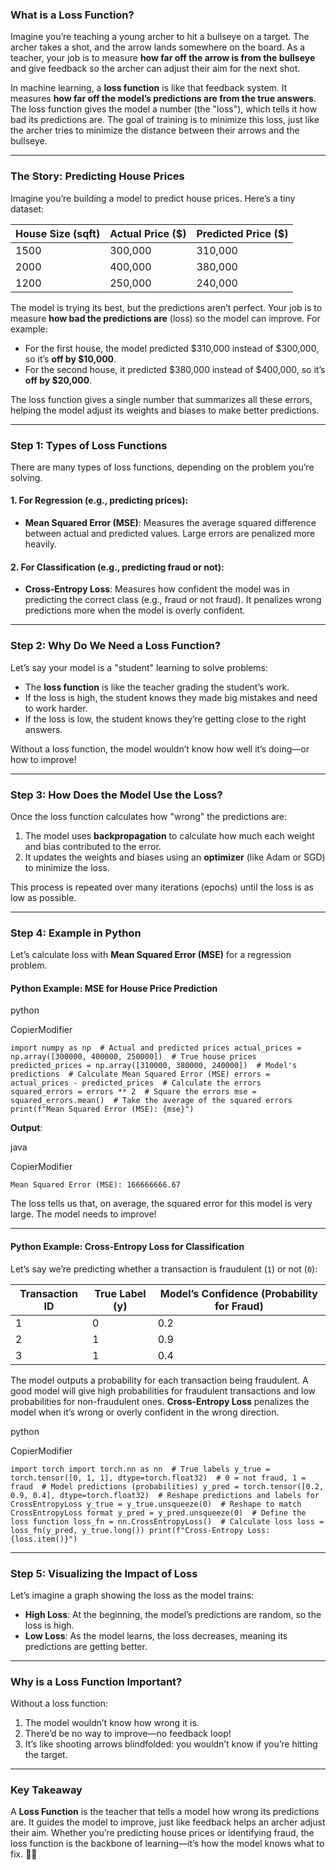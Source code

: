 ### **What is a Loss Function?**

Imagine you’re teaching a young archer to hit a bullseye on a target. The archer takes a shot, and the arrow lands somewhere on the board. As a teacher, your job is to measure **how far off the arrow is from the bullseye** and give feedback so the archer can adjust their aim for the next shot.

In machine learning, a **loss function** is like that feedback system. It measures **how far off the model’s predictions are from the true answers**. The loss function gives the model a number (the "loss"), which tells it how bad its predictions are. The goal of training is to minimize this loss, just like the archer tries to minimize the distance between their arrows and the bullseye.

---

### **The Story: Predicting House Prices**

Imagine you’re building a model to predict house prices. Here’s a tiny dataset:

|House Size (sqft)|Actual Price ($)|Predicted Price ($)|
|---|---|---|
|1500|300,000|310,000|
|2000|400,000|380,000|
|1200|250,000|240,000|

The model is trying its best, but the predictions aren’t perfect. Your job is to measure **how bad the predictions are** (loss) so the model can improve. For example:

- For the first house, the model predicted $310,000 instead of $300,000, so it’s **off by $10,000**.
- For the second house, it predicted $380,000 instead of $400,000, so it’s **off by $20,000**.

The loss function gives a single number that summarizes all these errors, helping the model adjust its weights and biases to make better predictions.

---

### **Step 1: Types of Loss Functions**

There are many types of loss functions, depending on the problem you’re solving.

#### **1. For Regression (e.g., predicting prices):**

- **Mean Squared Error (MSE)**: Measures the average squared difference between actual and predicted values. Large errors are penalized more heavily.

#### **2. For Classification (e.g., predicting fraud or not):**

- **Cross-Entropy Loss**: Measures how confident the model was in predicting the correct class (e.g., fraud or not fraud). It penalizes wrong predictions more when the model is overly confident.

---

### **Step 2: Why Do We Need a Loss Function?**

Let’s say your model is a "student" learning to solve problems:

- The **loss function** is like the teacher grading the student’s work.
- If the loss is high, the student knows they made big mistakes and need to work harder.
- If the loss is low, the student knows they’re getting close to the right answers.

Without a loss function, the model wouldn’t know how well it’s doing—or how to improve!

---

### **Step 3: How Does the Model Use the Loss?**

Once the loss function calculates how "wrong" the predictions are:

1. The model uses **backpropagation** to calculate how much each weight and bias contributed to the error.
2. It updates the weights and biases using an **optimizer** (like Adam or SGD) to minimize the loss.

This process is repeated over many iterations (epochs) until the loss is as low as possible.

---

### **Step 4: Example in Python**

Let’s calculate loss with **Mean Squared Error (MSE)** for a regression problem.

#### **Python Example: MSE for House Price Prediction**

python

CopierModifier

`import numpy as np  # Actual and predicted prices actual_prices = np.array([300000, 400000, 250000])  # True house prices predicted_prices = np.array([310000, 380000, 240000])  # Model's predictions  # Calculate Mean Squared Error (MSE) errors = actual_prices - predicted_prices  # Calculate the errors squared_errors = errors ** 2  # Square the errors mse = squared_errors.mean()  # Take the average of the squared errors  print(f"Mean Squared Error (MSE): {mse}")`

**Output**:

java

CopierModifier

`Mean Squared Error (MSE): 166666666.67`

The loss tells us that, on average, the squared error for this model is very large. The model needs to improve!

---

#### **Python Example: Cross-Entropy Loss for Classification**

Let’s say we’re predicting whether a transaction is fraudulent (`1`) or not (`0`):

|Transaction ID|True Label (y)|Model’s Confidence (Probability for Fraud)|
|---|---|---|
|1|0|0.2|
|2|1|0.9|
|3|1|0.4|

The model outputs a probability for each transaction being fraudulent. A good model will give high probabilities for fraudulent transactions and low probabilities for non-fraudulent ones. **Cross-Entropy Loss** penalizes the model when it’s wrong or overly confident in the wrong direction.

python

CopierModifier

`import torch import torch.nn as nn  # True labels y_true = torch.tensor([0, 1, 1], dtype=torch.float32)  # 0 = not fraud, 1 = fraud  # Model predictions (probabilities) y_pred = torch.tensor([0.2, 0.9, 0.4], dtype=torch.float32)  # Reshape predictions and labels for CrossEntropyLoss y_true = y_true.unsqueeze(0)  # Reshape to match CrossEntropyLoss format y_pred = y_pred.unsqueeze(0)  # Define the loss function loss_fn = nn.CrossEntropyLoss()  # Calculate loss loss = loss_fn(y_pred, y_true.long()) print(f"Cross-Entropy Loss: {loss.item()}")`

---

### **Step 5: Visualizing the Impact of Loss**

Let’s imagine a graph showing the loss as the model trains:

- **High Loss**: At the beginning, the model’s predictions are random, so the loss is high.
- **Low Loss**: As the model learns, the loss decreases, meaning its predictions are getting better.

---

### **Why is a Loss Function Important?**

Without a loss function:

1. The model wouldn’t know how wrong it is.
2. There’d be no way to improve—no feedback loop!
3. It’s like shooting arrows blindfolded: you wouldn’t know if you’re hitting the target.

---

### **Key Takeaway**

A **Loss Function** is the teacher that tells a model how wrong its predictions are. It guides the model to improve, just like feedback helps an archer adjust their aim. Whether you’re predicting house prices or identifying fraud, the loss function is the backbone of learning—it’s how the model knows what to fix. 🎯✨